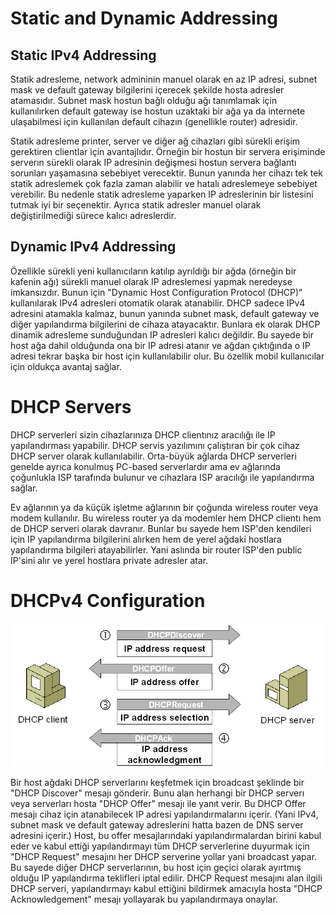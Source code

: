 # Static and Dynamic Addressing

## Static IPv4 Addressing
Statik adresleme, network admininin manuel olarak en az IP adresi, subnet mask ve default gateway bilgilerini içerecek şekilde hosta adresler atamasıdır. Subnet mask hostun bağlı olduğu ağı tanımlamak için kullanılırken default gateway ise hostun uzaktaki bir ağa ya da internete ulaşabilmesi için kullanılan default cihazın (genellikle router) adresidir.

Statik adresleme printer, server ve diğer ağ cihazları gibi sürekli erişim gerektiren clientlar için avantajlıdır. Örneğin bir hostun bir servera erişiminde serverın sürekli olarak IP adresinin değişmesi hostun servera bağlantı sorunları yaşamasına sebebiyet verecektir. Bunun yanında her cihazı tek tek statik adreslemek çok fazla zaman alabilir ve hatalı adreslemeye sebebiyet verebilir. Bu nedenle statik adresleme yaparken IP adreslerinin bir listesini tutmak iyi bir seçenektir. Ayrıca statik adresler manuel olarak değiştirilmediği sürece kalıcı adreslerdir.

## Dynamic IPv4 Addressing

Özellikle sürekli yeni kullanıcıların katılıp ayrıldığı bir ağda (örneğin bir kafenin ağı) sürekli manuel olarak IP adreslemesi yapmak neredeyse imkansızdır. Bunun için "Dynamic Host Configuration Protocol (DHCP)" kullanılarak IPv4 adresleri otomatik olarak atanabilir. DHCP sadece IPv4 adresini atamakla kalmaz, bunun yanında subnet mask, default gateway ve diğer yapılandırma bilgilerini de cihaza atayacaktır. Bunlara ek olarak DHCP dinamik adresleme sunduğundan IP adresleri kalıcı değildir. Bu sayede bir host ağa dahil olduğunda ona bir IP adresi atanır ve ağdan çıktığında o IP adresi tekrar başka bir host için kullanılabilir olur. Bu özellik mobil kullanıcılar için oldukça avantaj sağlar.

# DHCP Servers

DHCP serverleri sizin cihazlarınıza DHCP clientınız aracılığı ile IP yapılandırması yapabilir. DHCP servis yazılımını çalıştıran bir çok cihaz DHCP server olarak kullanılabilir. Orta-büyük ağlarda DHCP serverleri genelde ayrıca konulmuş PC-based serverlardır ama ev ağlarında çoğunlukla ISP tarafında bulunur ve cihazlara ISP aracılığı ile yapılandırma sağlar.

Ev ağlarının ya da küçük işletme ağlarının bir çoğunda wireless router veya modem kullanılır. Bu wireless router ya da modemler hem DHCP clientı hem de DHCP serveri olarak davranır. Bunlar bu sayede hem ISP'den kendileri için IP yapılandırma bilgilerini alırken hem de yerel ağdaki hostlara yapılandırma bilgileri atayabilirler. Yani aslında bir router ISP'den public IP'sini alır ve yerel hostlara private adresler atar.

# DHCPv4 Configuration

![Image](images/csg68-01-how-dhcp-works.png)

Bir host ağdaki DHCP serverlarını keşfetmek için broadcast şeklinde bir "DHCP Discover" mesajı gönderir. Bunu alan herhangi bir DHCP serverı veya serverları hosta "DHCP Offer" mesajı ile yanıt verir. Bu DHCP Offer mesajı cihaz için atanabilecek IP adresi yapılandırmalarını içerir. (Yani IPv4, subnet mask ve default gateway adreslerini hatta bazen de DNS server adresini içerir.) Host, bu offer mesajlarındaki yapılandırmalardan birini kabul eder ve kabul ettiği yapılandırmayı tüm DHCP serverlerine duyurmak için "DHCP Request" mesajını her DHCP serverine yollar yani broadcast yapar. Bu sayede diğer DHCP serverlarının, bu host için geçici olarak ayırtmış olduğu IP yapılandırma teklifleri iptal edilir. DHCP Request mesajını alan ilgili DHCP serveri, yapılandırmayı kabul ettiğini bildirmek amacıyla hosta "DHCP Acknowledgement" mesajı yollayarak bu yapılandırmaya onaylar.
